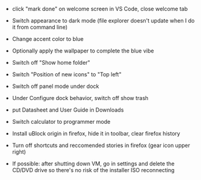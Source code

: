 - click "mark done" on welcome screen in VS Code, close welcome tab

- Switch appearance to dark mode (file explorer doesn't update when I do it from command line)

- Change accent color to blue

- Optionally apply the wallpaper to complete the blue vibe

- Switch off "Show home folder"

- Switch "Position of new icons" to "Top left"

- Switch off panel mode under dock

- Under Configure dock behavior, switch off show trash

- put Datasheet and User Guide in Downloads

- Switch calculator to programmer mode

- Install uBlock origin in firefox, hide it in toolbar, clear firefox history

- Turn off shortcuts and reccomended stories in firefox (gear icon upper right)

- If possible: after shutting down VM, go in settings and delete the CD/DVD drive so there's no risk of the installer ISO reconnecting
